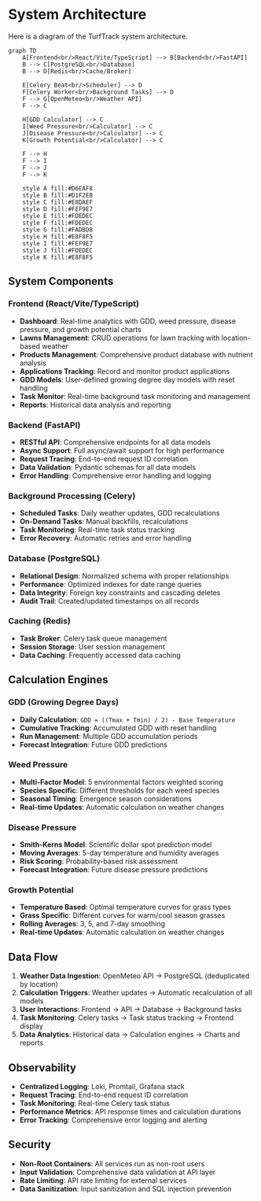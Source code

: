 # System Architecture

Here is a diagram of the TurfTrack system architecture.

```mermaid
graph TD
    A[Frontend<br/>React/Vite/TypeScript] --> B[Backend<br/>FastAPI]
    B --> C[PostgreSQL<br/>Database]
    B --> D[Redis<br/>Cache/Broker]

    E[Celery Beat<br/>Scheduler] --> D
    F[Celery Worker<br/>Background Tasks] --> D
    F --> G[OpenMeteo<br/>Weather API]
    F --> C

    H[GDD Calculator] --> C
    I[Weed Pressure<br/>Calculator] --> C
    J[Disease Pressure<br/>Calculator] --> C
    K[Growth Potential<br/>Calculator] --> C

    F --> H
    F --> I
    F --> J
    F --> K

    style A fill:#D6EAF8
    style B fill:#D1F2EB
    style C fill:#E8DAEF
    style D fill:#FEF9E7
    style E fill:#FDEDEC
    style F fill:#FDEDEC
    style G fill:#FADBD8
    style H fill:#E8F8F5
    style I fill:#FEF9E7
    style J fill:#FDEDEC
    style K fill:#E8F8F5
```

## System Components

### Frontend (React/Vite/TypeScript)

- **Dashboard**: Real-time analytics with GDD, weed pressure, disease pressure, and growth potential charts
- **Lawns Management**: CRUD operations for lawn tracking with location-based weather
- **Products Management**: Comprehensive product database with nutrient analysis
- **Applications Tracking**: Record and monitor product applications
- **GDD Models**: User-defined growing degree day models with reset handling
- **Task Monitor**: Real-time background task monitoring and management
- **Reports**: Historical data analysis and reporting

### Backend (FastAPI)

- **RESTful API**: Comprehensive endpoints for all data models
- **Async Support**: Full async/await support for high performance
- **Request Tracing**: End-to-end request ID correlation
- **Data Validation**: Pydantic schemas for all data models
- **Error Handling**: Comprehensive error handling and logging

### Background Processing (Celery)

- **Scheduled Tasks**: Daily weather updates, GDD recalculations
- **On-Demand Tasks**: Manual backfills, recalculations
- **Task Monitoring**: Real-time task status tracking
- **Error Recovery**: Automatic retries and error handling

### Database (PostgreSQL)

- **Relational Design**: Normalized schema with proper relationships
- **Performance**: Optimized indexes for date range queries
- **Data Integrity**: Foreign key constraints and cascading deletes
- **Audit Trail**: Created/updated timestamps on all records

### Caching (Redis)

- **Task Broker**: Celery task queue management
- **Session Storage**: User session management
- **Data Caching**: Frequently accessed data caching

## Calculation Engines

### GDD (Growing Degree Days)

- **Daily Calculation**: `GDD = ((Tmax + Tmin) / 2) - Base Temperature`
- **Cumulative Tracking**: Accumulated GDD with reset handling
- **Run Management**: Multiple GDD accumulation periods
- **Forecast Integration**: Future GDD predictions

### Weed Pressure

- **Multi-Factor Model**: 5 environmental factors weighted scoring
- **Species Specific**: Different thresholds for each weed species
- **Seasonal Timing**: Emergence season considerations
- **Real-time Updates**: Automatic calculation on weather changes

### Disease Pressure

- **Smith-Kerns Model**: Scientific dollar spot prediction model
- **Moving Averages**: 5-day temperature and humidity averages
- **Risk Scoring**: Probability-based risk assessment
- **Forecast Integration**: Future disease pressure predictions

### Growth Potential

- **Temperature Based**: Optimal temperature curves for grass types
- **Grass Specific**: Different curves for warm/cool season grasses
- **Rolling Averages**: 3, 5, and 7-day smoothing
- **Real-time Updates**: Automatic calculation on weather changes

## Data Flow

1. **Weather Data Ingestion**: OpenMeteo API → PostgreSQL (deduplicated by location)
2. **Calculation Triggers**: Weather updates → Automatic recalculation of all models
3. **User Interactions**: Frontend → API → Database → Background tasks
4. **Task Monitoring**: Celery tasks → Task status tracking → Frontend display
5. **Data Analytics**: Historical data → Calculation engines → Charts and reports

## Observability

- **Centralized Logging**: Loki, Promtail, Grafana stack
- **Request Tracing**: End-to-end request ID correlation
- **Task Monitoring**: Real-time Celery task status
- **Performance Metrics**: API response times and calculation durations
- **Error Tracking**: Comprehensive error logging and alerting

## Security

- **Non-Root Containers**: All services run as non-root users
- **Input Validation**: Comprehensive data validation at API layer
- **Rate Limiting**: API rate limiting for external services
- **Data Sanitization**: Input sanitization and SQL injection prevention
